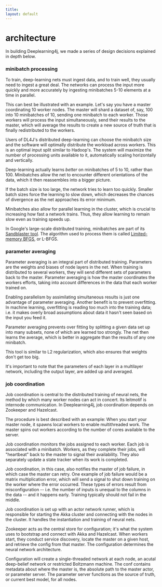 ```yaml
---
title: 
layout: default
---
```


# architecture

In building Deeplearning4j, we made a series of design decisions explained in depth below.

### minibatch processing

To train, deep-learning nets must ingest data, and to train well, they usually need to ingest a great deal. The networks can process the input more quickly and more accurately by ingesting minibatches 5-10 elements at a time in parallel. 

This can best be illustrated with an example. Let's say you have a master coordinating 10 worker nodes. The master will shard a dataset of, say, 100 into 10 minibatches of 10, sending one minibatch to each worker. Those workers will process the input simultaneously, send their results to the master, which will average the results to create a new source of truth that is finally redistributed to the workers.

Users of DL4J's distributed deep-learning can choose the minibatch size and the software will optimally distribute the workload across workers. This is an optimal input split similar to Hadoop's. The system will maximize the number of processing units available to it, automatically scaling horizontally and vertically.

Deep-learning actually learns *better* on minibatches of 5 to 10, rather than 100. Minibatches allow the net to encounter different orientations of the data, which it then reassembles into a bigger picture.

If the batch size is too large, the network tries to learn too quickly. Smaller batch sizes force the learning to slow down, which decreases the chances of divergence as the net approaches its error minimum.

Minibatches also allow for parallel learning in the cluster, which is crucial to increasing how fast a network trains. Thus, they allow learning to remain slow even as training speeds up.

In Google's large-scale distributed training, minibatches are part of its [Sandblaster tool](http://research.google.com/archive/large_deep_networks_nips2012.html). The algorithm used to process them is called [Limited-memory BFGS](https://en.wikipedia.org/wiki/Limited-memory_BFGS), or L-BFGS.

### parameter averaging

Parameter averaging is an integral part of distributed training. Parameters are the weights and biases of node layers in the net. When training is distributed to several workers, they will send different sets of parameters back to the master. Parameter averaging is how the master coordinates the workers efforts, taking into account differences in the data that each worker trained on. 

Enabling parallelism by assimilating simultaneous results is just one advantage of parameter averaging. Another benefit is to prevent overfitting. In machine learning, overfitting is reading too much into the training data; i.e. it makes overly broad assumptions about data it hasn't seen based on the input you feed it. 

Parameter averaging prevents over fitting by splitting a given data set up into many subsets, none of which are learned too strongly. The net then learns the average, which is better in aggregate than the results of any one minibatch.

This tool is similar to L2 regularization, which also ensures that weights don't get too big.

It's important to note that the parameters of each layer in a multilayer network, including the output layer, are added up and averaged. 

### job coordination

Job coordination is central to the distributed training of neural nets, the method by which many worker nodes can act in concert. Its leitmotif is internode communication. In Deeplearning4j, job coordination depends on Zookeeper and Hazelcast. 

The procedure is best described with an example: When you start your master node, it spawns local workers to enable multithreaded work. The master spins out workers according to the number of cores available to the server. 

Job coordination monitors the jobs assigned to each worker. Each job is associated with a minibatch. Workers, as they complete their jobs, will "heartbeat" back to the master to signal their availability. They also separately update a state tracker when its work is completed.

Job coordination, in this case, also notifies the master of job failure, in which case the master can retry. One example of job failure would be a matrix multiplication error, which will send a signal to shut down training on the worker where the error occurred. These types of errors result from misconfiguration -- i.e. the number of inputs is unequal to the columns in the data -- and it happens early. Training typically should not fail in the middle. 

Job coordination is set up with an actor network runner, which is responsible for starting the Akka cluster and connecting with the nodes in the cluster. It handles the instantiation and training of neural nets. 

Zookeeper acts as the central store for configuration; it's what the system uses to bootstrap and connect with Akka and Hazelcast. When workers start, they conduct service discovery, locate the master on a given host, and retrieve the config from that master. The configuration determines the neural network architecture.

Configuration will create a single-threaded network at each node, an acutal deep-belief network or restricted Boltzmann machine. The conf contains metadata about where the master is, the absolute path to the master actor, or parameter server. The parameter server functions as the source of truth, or current best model, for all nodes. 